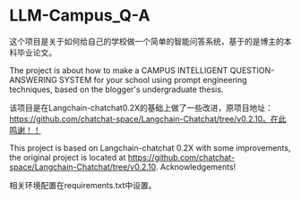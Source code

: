 # LLM-Campus_Q-A
这个项目是关于如何给自己的学校做一个简单的智能问答系统，基于的是博主的本科毕业论文。

The project is about how to make a CAMPUS INTELLIGENT QUESTION-ANSWERING SYSTEM for your school using prompt engineering techniques, based on the blogger's undergraduate thesis.

该项目是在Langchain-chatchat0.2X的基础上做了一些改进，原项目地址：https://github.com/chatchat-space/Langchain-Chatchat/tree/v0.2.10。在此鸣谢！！

This project is based on Langchain-chatchat 0.2X with some improvements, the original project is located at https://github.com/chatchat-space/Langchain-Chatchat/tree/v0.2.10. Acknowledgements!

相关环境配置在requirements.txt中设置。
